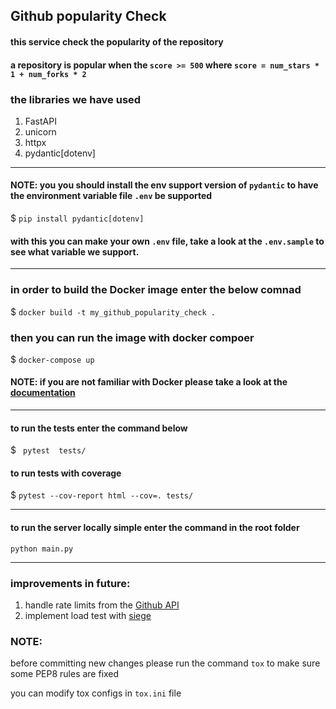 ## Github popularity Check

#### this service check the popularity of the repository
#### a repository is popular when the `score >= 500` where `score = num_stars * 1 + num_forks * 2`

### the libraries we have used 
1. FastAPI
2. unicorn
3. httpx
4. pydantic[dotenv]
***
#### NOTE: you you should install the env support version of `pydantic` to have the environment variable file `.env` be supported
$ `pip install pydantic[dotenv]`
#### with this you can make your own `.env` file, take a look at the `.env.sample` to see what variable we support.
***
### in order to build the Docker image enter the below comnad 
$ `docker build -t my_github_popularity_check .`

### then you can run the image with docker compoer
$ `docker-compose up`

#### NOTE: if you are not familiar with Docker please take a look at the [documentation](https://docs.docker.com/)
***
#### to run the tests enter the command below
$ ` pytest  tests/`
#### to run tests with coverage
$ `pytest --cov-report html --cov=. tests/`
***
#### to run the server locally simple enter the command in the root folder 
`python main.py` 
***

### improvements in future:
1. handle rate limits from the [Github API](https://docs.github.com/en/rest/rate-limit#about-the-rate-limit-api)
2. implement load test with [siege](https://github.com/JoeDog/siege)

### NOTE: 
before committing new changes please run the command `tox` to make sure some PEP8 rules are fixed 

you can modify tox configs in `tox.ini` file
